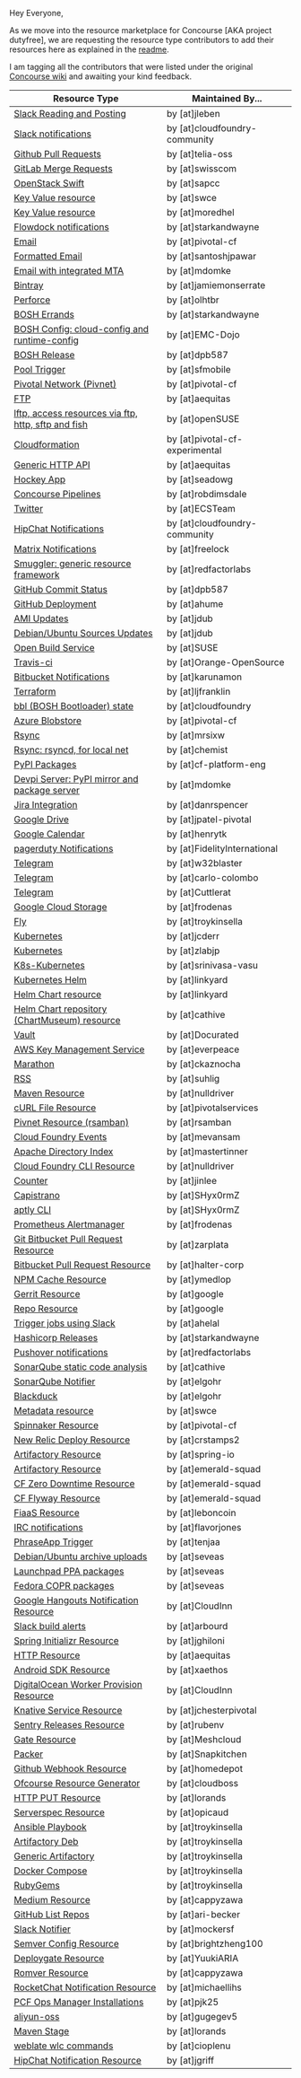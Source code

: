 Hey Everyone, 

As we move into the resource marketplace for Concourse [AKA project dutyfree], we are requesting the resource type contributors to add their resources here as explained in the [readme](https://github.com/concourse/resource-types/blob/master/README.md).

I am tagging all the contributors that were listed under the original [Concourse wiki](uhttps://github.com/concourse/concourse/wiki/Resource-Types) and awaiting your kind feedback.

| Resource Type | Maintained By... |
| ------------- | ------------- |
| [Slack Reading and Posting](https://github.com/jleben/slack-chat-resource) | by [at]jleben |
| [Slack notifications](https://github.com/cloudfoundry-community/slack-notification-resource) | by [at]cloudfoundry-community |
| [Github Pull Requests](https://github.com/telia-oss/github-pr-resource) | by [at]telia-oss |
| [GitLab Merge Requests](https://github.com/swisscom/gitlab-merge-request-resource) | by [at]swisscom |
| [OpenStack Swift](https://github.com/sapcc/concourse-swift-resource) | by [at]sapcc |
| [Key Value resource](https://github.com/swce/keyval-resource) | by [at]swce |
| [Key Value resource](https://github.com/moredhel/keyval-resource) | by [at]moredhel |
| [Flowdock notifications](https://github.com/starkandwayne/flowdock-concourse-notification-resource) | by [at]starkandwayne |
| [Email](https://github.com/pivotal-cf/email-resource) | by [at]pivotal-cf |
| [Formatted Email](https://github.com/santoshjpawar/concourse-email-notification) | by [at]santoshjpawar |
| [Email with integrated MTA](https://github.com/mdomke/concourse-email-resource) | by [at]mdomke |
| [Bintray](https://github.com/jamiemonserrate/bintray-resource) | by [at]jamiemonserrate |
| [Perforce](https://github.com/olhtbr/p4-resource) | by [at]olhtbr |
| [BOSH Errands](https://github.com/starkandwayne/bosh-errand-resource-boshrelease) | by [at]starkandwayne |
| [BOSH Config: cloud-config and runtime-config](https://github.com/EMC-Dojo/bosh-config-resource) | by [at]EMC-Dojo |
| [BOSH Release](https://github.com/dpb587/bosh-release-resource) | by [at]dpb587 |
| [Pool Trigger](https://github.com/cfmobile/pool-trigger-resource) | by [at]sfmobile |
| [Pivotal Network (Pivnet)](https://github.com/pivotal-cf/pivnet-resource) | by [at]pivotal-cf |
| [FTP](https://github.com/aequitas/concourse-ftp-resource) | by [at]aequitas |
| [lftp, access resources via ftp, http, sftp and fish](https://github.com/openSUSE/lftp-concourse-resource) | by [at]openSUSE |
| [Cloudformation](https://github.com/pivotal-cf-experimental/cloudformation-resource) | by [at]pivotal-cf-experimental |
| [Generic HTTP API](https://github.com/aequitas/concourse-http-api-resource) | by [at]aequitas |
| [Hockey App](https://github.com/seadowg/hockey-resource) | by [at]seadowg | 
| [Concourse Pipelines](https://github.com/robdimsdale/concourse-pipeline-resource) | by [at]robdimsdale |
| [Twitter](https://github.com/ECSTeam/twitter-resource) | by [at]ECSTeam |
| [HipChat Notifications](https://github.com/cloudfoundry-community/hipchat-notification-resource) | by [at]cloudfoundry-community |
| [Matrix Notifications](https://github.com/freelock/matrix-notification-resource) | by [at]freelock |
| [Smuggler: generic resource framework](https://github.com/redfactorlabs/concourse-smuggler-resource) | by [at]redfactorlabs |
| [GitHub Commit Status](https://github.com/dpb587/github-status-resource) | by [at]dpb587 |
| [GitHub Deployment](https://github.com/ahume/github-deployment-resource) | by [at]ahume |
| [AMI Updates](https://github.com/jdub/ami-resource) | by [at]jdub |
| [Debian/Ubuntu Sources Updates](https://github.com/jdub/debian-sources-resource) | by [at]jdub |
| [Open Build Service](https://github.com/SUSE/open-build-service-resource) | by [at]SUSE |
| [Travis-ci](https://github.com/Orange-OpenSource/travis-resource) | by [at]Orange-OpenSource |
| [Bitbucket Notifications](https://github.com/karunamon/concourse-resource-bitbucket) | by [at]karunamon |
| [Terraform](https://github.com/ljfranklin/terraform-resource) | by [at]ljfranklin |
| [bbl (BOSH Bootloader) state](https://github.com/cloudfoundry/bbl-state-resource) | by [at]cloudfoundry |
| [Azure Blobstore](https://github.com/pivotal-cf/azure-blobstore-resource) | by [at]pivotal-cf |
| [Rsync](https://github.com/mrsixw/concourse-rsync-resource) | by [at]mrsixw |
| [Rsync: rsyncd, for local net](https://github.com/chemist/rsync-resource) | by [at]chemist |
| [PyPI Packages](https://github.com/cf-platform-eng/concourse-pypi-resource) | by [at]cf-platform-eng |
| [Devpi Server: PyPI mirror and package server](https://github.com/mdomke/concourse-devpi-resource) | by [at]mdomke |
| [Jira Integration](https://github.com/danrspencer/jira-resource) | by [at]danrspencer |
| [Google Drive](https://github.com/jpatel-pivotal/google-drive-concourse-resource) | by [at]jpatel-pivotal |
| [Google Calendar](https://github.com/henrytk/calendar-resource) | by [at]henrytk |
| [pagerduty Notifications](https://github.com/FidelityInternational/concourse-pagerduty-notification-resource) | by [at]FidelityInternational |
| [Telegram](https://github.com/w32blaster/telegram-notification-resource) | by [at]w32blaster |
| [Telegram](https://github.com/carlo-colombo/telegram-resource) | by [at]carlo-colombo |
| [Telegram](https://github.com/Cuttlerat/concourse-telegram-resource) | by [at]Cuttlerat |
| [Google Cloud Storage](https://github.com/frodenas/gcs-resource) | by [at]frodenas |
| [Fly](https://github.com/troykinsella/concourse-fly-resource) | by [at]troykinsella |
| [Kubernetes](https://github.com/jcderr/concourse-kubernetes-resource) | by [at]jcderr |
| [Kubernetes](https://github.com/zlabjp/kubernetes-resource) | by [at]zlabjp |
| [K8s-Kubernetes](https://github.com/srinivasa-vasu/concourse-k8s) | by [at]srinivasa-vasu |
| [Kubernetes Helm](https://github.com/linkyard/concourse-helm-resource) | by [at]linkyard |
| [Helm Chart resource](https://github.com/linkyard/helm-chart-resource) | by [at]linkyard |
| [Helm Chart repository (ChartMuseum) resource](https://github.com/cathive/concourse-chartmuseum-resource) | by [at]cathive |
| [Vault](https://github.com/Docurated/concourse-vault-resource) | by [at]Docurated |
| [AWS Key Management Service](https://github.com/everpeace/aws-kms-resource) | by [at]everpeace |
| [Marathon](https://github.com/ckaznocha/marathon-resource) | by [at]ckaznocha |
| [RSS](https://github.com/suhlig/concourse-rss-resource) | by [at]suhlig |
| [Maven Resource](https://github.com/nulldriver/maven-resource) | by [at]nulldriver |
| [cURL File Resource](https://github.com/pivotalservices/concourse-curl-resource) | by [at]pivotalservices |
| [Pivnet Resource (rsamban)](https://github.com/rsamban/pivnet-resource) | by [at]rsamban |
| [Cloud Foundry Events](https://github.com/mevansam/cf-event-resource-type) | by [at]mevansam |
| [Apache Directory Index](https://github.com/mastertinner/apache-directory-index-resource) | by [at]mastertinner |
| [Cloud Foundry CLI Resource](https://github.com/nulldriver/cf-cli-resource) | by [at]nulldriver |
| [Counter](https://github.com/jinlee/counter-resource) | by [at]jinlee |
| [Capistrano](https://github.com/SHyx0rmZ/capistrano-resource) | by [at]SHyx0rmZ |
| [aptly CLI](https://github.com/SHyx0rmZ/aptly-cli-resource) | by [at]SHyx0rmZ |
| [Prometheus Alertmanager](https://github.com/frodenas/alertmanager-resource) | by [at]frodenas |
| [Git Bitbucket Pull Request Resource](https://github.com/zarplata/concourse-git-bitbucket-pr-resource) | by [at]zarplata |
| [Bitbucket Pull Request Resource](https://github.com/halter-corp/bitbucket-pullrequest-resource) | by [at]halter-corp |
| [NPM Cache Resource](https://github.com/ymedlop/npm-cache-resource) | by [at]ymedlop |
| [Gerrit Resource](https://github.com/google/concourse-resources/tree/master/gerrit) | by [at]google |
| [Repo Resource](https://github.com/google/concourse-resources/tree/master/repo) | by [at]google |
| [Trigger jobs using Slack](https://github.com/ahelal/bender) | by [at]ahelal |
| [Hashicorp Releases](https://github.com/starkandwayne/hashicorp-release-resource) | by [at]starkandwayne |
| [Pushover notifications](https://github.com/redfactorlabs/concourse-pushover-resource) | by [at]redfactorlabs |
| [SonarQube static code analysis](https://github.com/cathive/concourse-sonarqube-resource) | by [at]cathive |
| [SonarQube Notifier](https://github.com/elgohr/concourse-sonarqube-notifier) | by [at]elgohr |
| [Blackduck](https://github.com/elgohr/concourse-blackduck) | by [at]elgohr |
| [Metadata resource](https://github.com/swce/metadata-resource) | by [at]swce |
| [Spinnaker Resource](https://github.com/pivotal/spinnaker-resource) | by [at]pivotal-cf |
| [New Relic Deploy Resource](https://github.com/crstamps2/newrelic-deploy-resource) | by [at]crstamps2 |
| [Artifactory Resource](https://github.com/spring-io/artifactory-resource) | by [at]spring-io |
| [Artifactory Resource](https://github.com/emerald-squad/artifactory-resource) | by [at]emerald-squad |
| [CF Zero Downtime Resource](https://github.com/emerald-squad/cf-zero-downtime-resource) | by [at]emerald-squad |
| [CF Flyway Resource](https://github.com/emerald-squad/cf-flyway-resource) | by [at]emerald-squad |
| [FiaaS Resource](https://github.com/leboncoin/concourse-fiaas-resource) | by [at]leboncoin |
| [IRC notifications](https://github.com/flavorjones/irc-notification-resource) | by [at]flavorjones |
| [PhraseApp Trigger](https://github.com/tenjaa/concourse-phraseapp-resource) | by [at]tenjaa |
| [Debian/Ubuntu archive uploads](https://github.com/seveas/concourse-dput-resource) | by [at]seveas |
| [Launchpad PPA packages](https://github.com/seveas/concourse-ppa-resource) | by [at]seveas |
| [Fedora COPR packages](https://github.com/seveas/concourse-copr-resource) | by [at]seveas |
| [Google Hangouts Notification Resource](https://github.com/CloudInn/concourse-hangouts-resource) | by [at]CloudInn |
| [Slack build alerts](https://github.com/arbourd/concourse-slack-alert-resource) | by [at]arbourd |
| [Spring Initializr Resource](https://github.com/jghiloni/spring-initializr-resource) | by [at]jghiloni |
| [HTTP Resource](https://github.com/aequitas/concourse-http-resource) | by [at]aequitas |
| [Android SDK Resource](https://github.com/xaethos/android-sdk-resource) | by [at]xaethos |
| [DigitalOcean Worker Provision Resource](https://github.com/CloudInn/concourse-digitalocean-resource) | by [at]CloudInn |
| [Knative Service Resource](https://github.com/jchesterpivotal/knative-service-resource) | by [at]jchesterpivotal |
| [Sentry Releases Resource](https://github.com/rubenv/concourse-sentry-releases-resource) | by [at]rubenv |
| [Gate Resource](https://github.com/Meshcloud/gate-resource) | by [at]Meshcloud |
| [Packer](https://github.com/Snapkitchen/concourse-packer-resource) | by [at]Snapkitchen |
| [Github Webhook Resource](https://github.com/homedepot/github-webhook-resource) | by [at]homedepot |
| [Ofcourse Resource Generator](https://github.com/cloudboss/ofcourse) | by [at]cloudboss |
| [HTTP PUT Resource](https://github.com/lorands/http-put-resource) | by [at]lorands |
| [Serverspec Resource](https://github.com/opicaud/serverspec-concourse) | by [at]opicaud |
| [Ansible Playbook](https://github.com/troykinsella/concourse-ansible-playbook-resource) | by [at]troykinsella |
| [Artifactory Deb](https://github.com/troykinsella/concourse-artifactory-deb-resource) | by [at]troykinsella |
| [Generic Artifactory](https://github.com/troykinsella/concourse-artifactory-resource) | by [at]troykinsella |
| [Docker Compose](https://github.com/troykinsella/concourse-docker-compose-resource) | by [at]troykinsella |
| [RubyGems](https://github.com/troykinsella/concourse-rubygems-resource) | by [at]troykinsella |
| [Medium Resource](https://github.com/cappyzawa/medium-resource) | by [at]cappyzawa |
| [GitHub List Repos](https://github.com/coralogix/eng-concourse-resource-github-list-repos) | by [at]ari-becker |
| [Slack Notifier](https://github.com/mockersf/concourse-slack-notifier) | by [at]mockersf |
| [Semver Config Resource](https://github.com/brightzheng100/semver-config-concourse-resource) | by [at]brightzheng100 |
| [Deploygate Resource](https://github.com/YuukiARIA/concourse-deploygate-resource) | by [at]YuukiARIA |
| [Romver Resource](https://github.com/cappyzawa/romver-resource) | by [at]cappyzawa |
| [RocketChat Notification Resource](https://github.com/michaellihs/rocketchat-notification-resource) | by [at]michaellihs |
| [PCF Ops Manager Installations](https://github.com/pjk25/concourse-opsman-installations-resource) | by [at]pjk25 |
| [aliyun-oss](https://github.com/gugegev5/concourse-aliyun-oss-resource) | by [at]gugegev5 |
| [Maven Stage](https://github.com/lorands/maven-stage-resource) | by [at]lorands |
| [weblate wlc commands](https://github.com/cioplenu/concourse-weblate-resource) | by [at]cioplenu |
| [HipChat Notification Resource](https://github.com/jgriff/hipchat-notification-resource) | by [at]jgriff |
